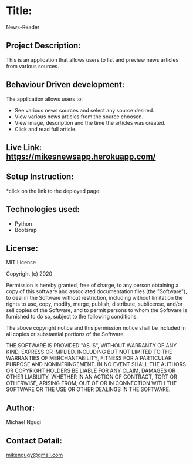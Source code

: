 # Title:

News-Reader

## Project Description:

This is an application that allows users to list and preview news articles from various sources. 

## Behaviour Driven development:
The  application allows users to:
  * See various news sources and select any source desired.
  * View various news articles from the source choosen.
  * View image, description and the time the articles was created.
  * Click and read full article.

## Live Link: https://mikesnewsapp.herokuapp.com/

## Setup Instruction:
*click on the link to the deployed page:

 ## Technologies used:
  * Python
  * Bootsrap

## License:

MIT License

Copyright (c) 2020 

Permission is hereby granted, free of charge, to any person obtaining a copy of this software and associated documentation files (the "Software"), to deal in the Software without restriction, including without limitation the rights to use, copy, modify, merge, publish, distribute, sublicense, and/or sell copies of the Software, and to permit persons to whom the Software is furnished to do so, subject to the following conditions:

The above copyright notice and this permission notice shall be included in all copies or substantial portions of the Software.

THE SOFTWARE IS PROVIDED "AS IS", WITHOUT WARRANTY OF ANY KIND, EXPRESS OR IMPLIED, INCLUDING BUT NOT LIMITED TO THE WARRANTIES OF MERCHANTABILITY, FITNESS FOR A PARTICULAR PURPOSE AND NONINFRINGEMENT. IN NO EVENT SHALL THE AUTHORS OR COPYRIGHT HOLDERS BE LIABLE FOR ANY CLAIM, DAMAGES OR OTHER LIABILITY, WHETHER IN AN ACTION OF CONTRACT, TORT OR OTHERWISE, ARISING FROM, OUT OF OR IN CONNECTION WITH THE SOFTWARE OR THE USE OR OTHER DEALINGS IN THE SOFTWARE.

## Author:

Michael Ngugi

## Contact Detail:

mikengugy@gmail.com